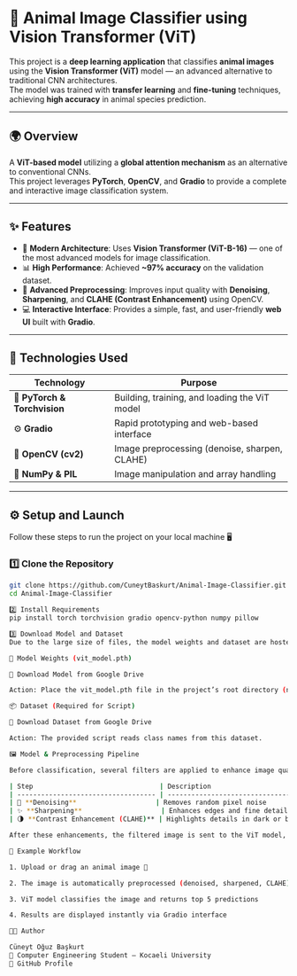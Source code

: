 # 🦾 Animal Image Classifier using Vision Transformer (ViT)

This project is a **deep learning application** that classifies **animal images** using the **Vision Transformer (ViT)** model — an advanced alternative to traditional CNN architectures.  
The model was trained with **transfer learning** and **fine-tuning** techniques, achieving **high accuracy** in animal species prediction.

---

## 🌍 Overview

A **ViT-based model** utilizing a **global attention mechanism** as an alternative to conventional CNNs.  
This project leverages **PyTorch**, **OpenCV**, and **Gradio** to provide a complete and interactive image classification system.

---

## ✨ Features

- 🧠 **Modern Architecture**: Uses **Vision Transformer (ViT-B-16)** — one of the most advanced models for image classification.  
- 📊 **High Performance**: Achieved **~97% accuracy** on the validation dataset.  
- 🎨 **Advanced Preprocessing**: Improves input quality with **Denoising**, **Sharpening**, and **CLAHE (Contrast Enhancement)** using OpenCV.  
- 💻 **Interactive Interface**: Provides a simple, fast, and user-friendly **web UI** built with **Gradio**.  

---

## 🧰 Technologies Used

| Technology | Purpose |
|-------------|----------|
| 🐍 **PyTorch & Torchvision** | Building, training, and loading the ViT model |
| ⚙️ **Gradio** | Rapid prototyping and web-based interface |
| 🧩 **OpenCV (cv2)** | Image preprocessing (denoise, sharpen, CLAHE) |
| 🧮 **NumPy & PIL** | Image manipulation and array handling |

---

## ⚙️ Setup and Launch

Follow these steps to run the project on your local machine 🖥️

### 1️⃣ Clone the Repository
```bash
git clone https://github.com/CuneytBaskurt/Animal-Image-Classifier.git
cd Animal-Image-Classifier

2️⃣ Install Requirements
pip install torch torchvision gradio opencv-python numpy pillow

3️⃣ Download Model and Dataset
Due to the large size of files, the model weights and dataset are hosted on Google Drive.

🔽 Model Weights (vit_model.pth)

📁 Download Model from Google Drive

Action: Place the vit_model.pth file in the project’s root directory (next to the script file).

📦 Dataset (Required for Script)

📁 Download Dataset from Google Drive

Action: The provided script reads class names from this dataset.

🖼️ Model & Preprocessing Pipeline

Before classification, several filters are applied to enhance image quality — improving prediction accuracy even on low-quality or noisy images.

| Step                                | Description                                  |
| ----------------------------------- | -------------------------------------------- |
| 🧹 **Denoising**                    | Removes random pixel noise                   |
| ✨ **Sharpening**                    | Enhances edges and fine details              |
| 🌗 **Contrast Enhancement (CLAHE)** | Highlights details in dark or bright regions |

After these enhancements, the filtered image is sent to the ViT model, and the Top-5 predictions with their probabilities are displayed to the user.

🚀 Example Workflow

1. Upload or drag an animal image 🐯

2. The image is automatically preprocessed (denoised, sharpened, CLAHE)

3. ViT model classifies the image and returns top 5 predictions

4. Results are displayed instantly via Gradio interface

🧑‍💻 Author

Cüneyt Oğuz Başkurt
📍 Computer Engineering Student — Kocaeli University
🔗 GitHub Profile

